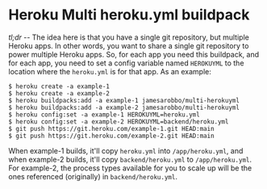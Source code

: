 # Heroku Multi heroku.yml buildpack

_tl;dr_ -- The idea here is that you have a single git repository, but multiple Heroku apps. In other words, you want to share a single git repository to power multiple Heroku apps. So, for each app you need this buildpack, and for each app, you need to set a config variable named `HEROKUYML` to the location where the `heroku.yml` is for that app. As an example:

```
$ heroku create -a example-1
$ heroku create -a example-2
$ heroku buildpacks:add -a example-1 jamesarobbo/multi-herokuyml
$ heroku buildpacks:add -a example-2 jamesarobbo/multi-herokuyml
$ heroku config:set -a example-1 HEROKUYML=heroku.yml
$ heroku config:set -a example-2 HEROKUYML=backend/heroku.yml
$ git push https://git.heroku.com/example-1.git HEAD:main
$ git push https://git.heroku.com/example-2.git HEAD:main
```

When example-1 builds, it'll copy `heroku.yml` into `/app/heroku.yml`, and when example-2 builds, it'll copy `backend/heroku.yml` to `/app/heroku.yml`. For example-2, the process types available for you to scale up will be the ones referenced (originally) in `backend/heroku.yml`.
